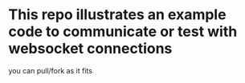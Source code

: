 # This repo illustrates an example code to communicate or test with websocket connections

you can pull/fork as it fits
